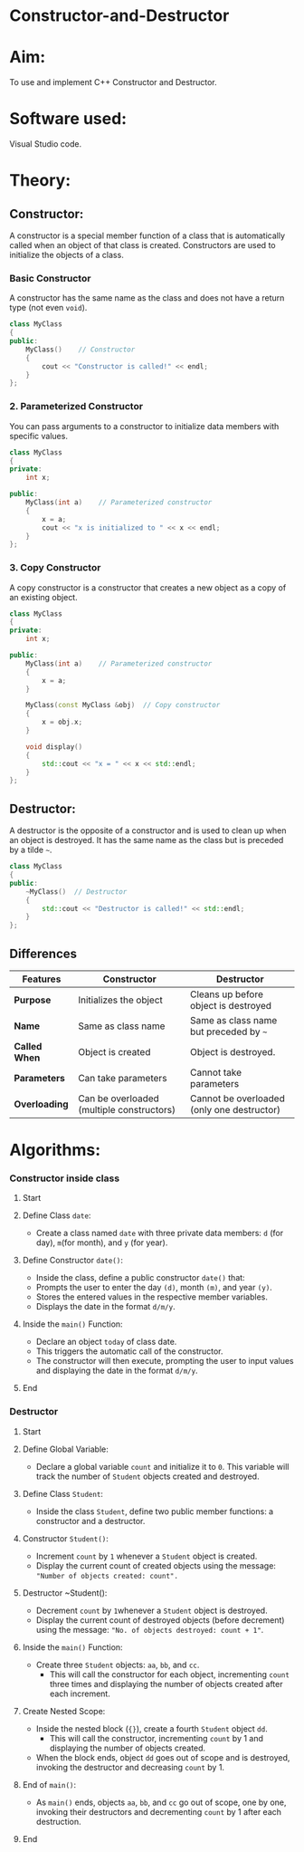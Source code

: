 
# Constructor-and-Destructor
# Aim:
To use and implement C++ Constructor and Destructor.
# Software used:
Visual Studio code.
# Theory:
## Constructor:
A constructor is a special member function of a class that is automatically called when an object of that class is created. Constructors are used to initialize the objects of a class.
### Basic Constructor
A constructor has the same name as the class and does not have a return type (not even `void`).
```cpp
class MyClass
{
public:
    MyClass()    // Constructor
    { 
        cout << "Constructor is called!" << endl;
    }
};
```
### 2. Parameterized Constructor
You can pass arguments to a constructor to initialize data members with specific values.
```cpp
class MyClass
{
private:
    int x;

public:
    MyClass(int a)    // Parameterized constructor
    {  
        x = a;
        cout << "x is initialized to " << x << endl;
    }
};
```
### 3. Copy Constructor
A copy constructor is a constructor that creates a new object as a copy of an existing object.
```cpp
class MyClass
{
private:
    int x;

public:
    MyClass(int a)    // Parameterized constructor
    {  
        x = a;
    }

    MyClass(const MyClass &obj)  // Copy constructor
    {  
        x = obj.x;
    }

    void display()
    {
        std::cout << "x = " << x << std::endl;
    }
};
```
## Destructor:
A destructor is the opposite of a constructor and is used to clean up when an object is destroyed. It has the same name as the class but is preceded by a tilde `~`.
```cpp
class MyClass
{
public:
    ~MyClass()  // Destructor
    {  
        std::cout << "Destructor is called!" << std::endl;
    }
};
```
## Differences
| Features                | Constructor                    | Destructor                     |
|---------------------------|----------------------------------------|--------------------------------------|
| **Purpose**            | Initializes the object	 | Cleans up before object is destroyed |
| **Name**   | Same as class name	 | Same as class name but preceded by `~` |
| **Called When**| Object is created            | Object is destroyed.  |
| **Parameters**        | Can take parameters            | Cannot take parameters            |
| **Overloading**| Can be overloaded (multiple constructors) | Cannot be overloaded (only one destructor) |

# Algorithms:
### Constructor inside class
1) Start

2) Define Class `date`:   
    -  Create a class named `date` with three private data members: `d` (for day), `m`(for month), and `y` (for year).

3) Define Constructor `date()`:   
    - Inside the class, define a public constructor `date()` that:
    - Prompts the user to enter the day `(d)`, month `(m)`, and year `(y)`.
    - Stores the entered values in the respective member variables.
    - Displays the date in the format `d/m/y`.

4) Inside the `main()` Function:   
    - Declare an object `today` of class date.
    - This triggers the automatic call of the constructor.
    - The constructor will then execute, prompting the user to input values and displaying the date in the format `d/m/y`.
5) End

### Destructor
1) Start

2) Define Global Variable:
    - Declare a global variable `count` and initialize it to `0`. This variable will track the number of `Student` objects created and destroyed.

3) Define Class `Student`:
    - Inside the class `Student`, define two public member functions: a constructor and a destructor.

4) Constructor `Student()`:
    - Increment `count` by `1` whenever a `Student` object is created.
    - Display the current count of created objects using the message:
`"Number of objects created: count".`

5) Destructor ~Student():
    - Decrement `count` by `1`whenever a `Student` object is destroyed.
    - Display the current count of destroyed objects (before decrement) using the message:
      `"No. of objects destroyed: count + 1"`.

6) Inside the `main()` Function:
    - Create three `Student` objects: `aa`, `bb`, and `cc`.
      - This will call the constructor for each object, incrementing `count` three times and displaying the number of objects created after each increment.

7) Create Nested Scope:
    - Inside the nested block (`{}`), create a fourth `Student` object `dd`.
      - This will call the constructor, incrementing `count` by 1 and displaying the number of objects created.
    - When the block ends, object `dd` goes out of scope and is destroyed, invoking the destructor and decreasing `count` by 1.

8) End of `main()`:
    - As `main()` ends, objects `aa`, `bb`, and `cc` go out of scope, one by one, invoking their destructors and decrementing `count` by 1 after each destruction.
9) End
